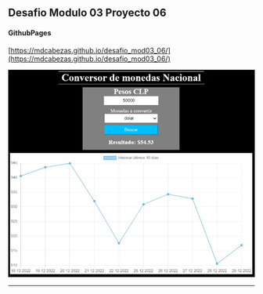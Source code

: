 ## Desafio Modulo 03 Proyecto 06


#### GithubPages

[https://mdcabezas.github.io/desafio_mod03_06/](https://mdcabezas.github.io/desafio_mod03_06/)

![Screenshot](./assets/img/screenshot.jpg)

***